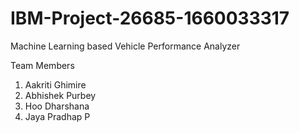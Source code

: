 # IBM-Project-26685-1660033317
Machine Learning based Vehicle Performance Analyzer

Team Members
1. Aakriti Ghimire 
2. Abhishek Purbey
3. Hoo Dharshana
4. Jaya Pradhap P
